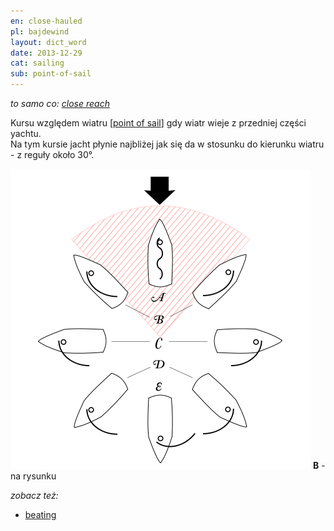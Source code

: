 ```yaml
---
en: close-hauled
pl: bajdewind
layout: dict_word
date: 2013-12-29
cat: sailing
sub: point-of-sail
---
```


*to samo co: [close reach](/dict/close-reach.html)*

Kursu względem wiatru [[point of sail](/dict/point-of-sail.html)] gdy wiatr wieje z przedniej części yachtu.  
Na tym kursie jacht płynie najbliżej jak się da w stosunku do kierunku wiatru - z reguły około 30°.

![point of sail](/img/dict/points_of_sail.png)
**B** - na rysunku

*zobacz też:*

* [beating](/dict/beating.html)




